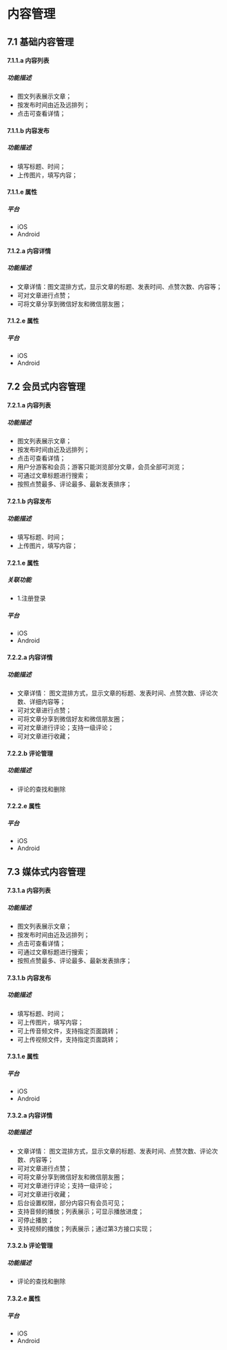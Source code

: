 # 内容管理
## 7.1 基础内容管理
#### 7.1.1.a 内容列表
##### 功能描述
- 图文列表展示文章；	
- 按发布时间由近及远排列；
- 点击可查看详情；

#### 7.1.1.b 内容发布
##### 功能描述
- 填写标题、时间；
- 上传图片，填写内容；

#### 7.1.1.e 属性
##### 平台
- iOS
- Android

#### 7.1.2.a 内容详情
##### 功能描述
- 文章详情：图文混排方式，显示文章的标题、发表时间、点赞次数、内容等；
- 可对文章进行点赞；
- 可将文章分享到微信好友和微信朋友圈；

#### 7.1.2.e 属性
##### 平台
- iOS
- Android

## 7.2 会员式内容管理
#### 7.2.1.a 内容列表
##### 功能描述
- 图文列表展示文章；	
- 按发布时间由近及远排列；
- 点击可查看详情；
- 用户分游客和会员；游客只能浏览部分文章，会员全部可浏览；
- 可通过文章标题进行搜索；
- 按照点赞最多、评论最多、最新发表排序；

#### 7.2.1.b 内容发布
##### 功能描述
- 填写标题、时间；
- 上传图片，填写内容；

#### 7.2.1.e 属性
##### 关联功能
- 1.注册登录
##### 平台
- iOS
- Android

#### 7.2.2.a 内容详情
##### 功能描述
- 文章详情：	图文混排方式，显示文章的标题、发表时间、点赞次数、评论次数、详细内容等；
- 可对文章进行点赞；
- 可将文章分享到微信好友和微信朋友圈；
- 可对文章进行评论；支持一级评论；
- 可对文章进行收藏；

#### 7.2.2.b 评论管理
##### 功能描述
- 评论的查找和删除

#### 7.2.2.e 属性
##### 平台
- iOS
- Android

## 7.3 媒体式内容管理
#### 7.3.1.a 内容列表
##### 功能描述
- 图文列表展示文章；	
- 按发布时间由近及远排列；
- 点击可查看详情；
- 可通过文章标题进行搜索；
- 按照点赞最多、评论最多、最新发表排序；

#### 7.3.1.b 内容发布
##### 功能描述
- 填写标题、时间；
- 可上传图片，填写内容；
- 可上传音频文件，支持指定页面跳转；
- 可上传视频文件，支持指定页面跳转；

#### 7.3.1.e 属性
##### 平台
- iOS
- Android

#### 7.3.2.a 内容详情
##### 功能描述
- 文章详情：	图文混排方式，显示文章的标题、发表时间、点赞次数、评论次数、内容等；
- 可对文章进行点赞；
- 可将文章分享到微信好友和微信朋友圈；
- 可对文章进行评论；支持一级评论；
- 可对文章进行收藏；
- 后台设置权限，部分内容只有会员可见；
- 支持音频的播放；列表展示；可显示播放进度；
- 可停止播放；
- 支持视频的播放；列表展示；通过第3方接口实现；

#### 7.3.2.b 评论管理
##### 功能描述
- 评论的查找和删除

#### 7.3.2.e 属性
##### 平台
- iOS
- Android
